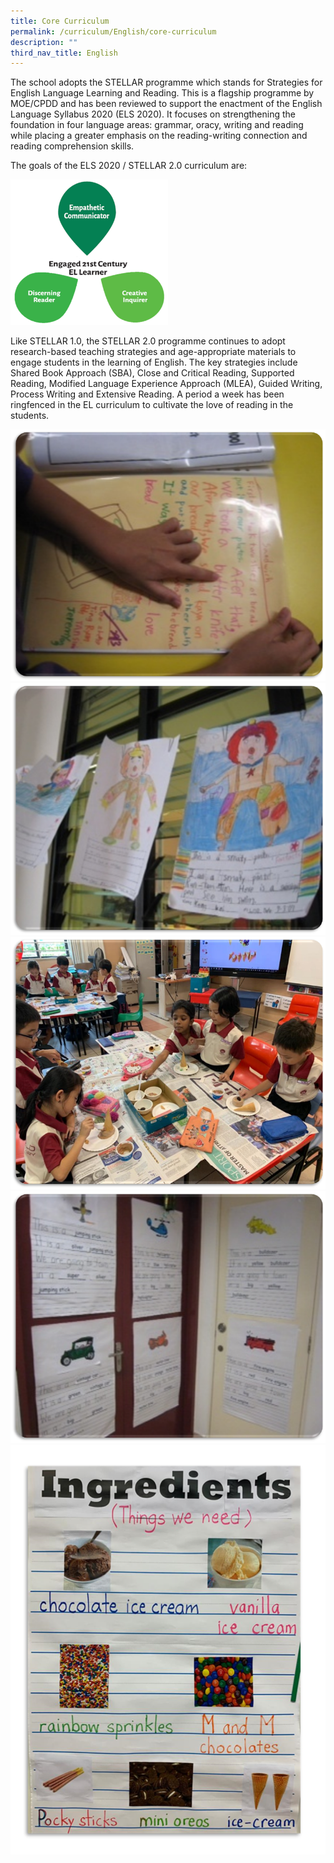 ```yaml
---
title: Core Curriculum
permalink: /curriculum/English/core-curriculum
description: ""
third_nav_title: English
---
```

The school adopts the STELLAR programme which stands for Strategies for English Language Learning and Reading. This is a flagship programme by MOE/CPDD and has been reviewed to support the enactment of the English Language Syllabus 2020 (ELS 2020). It focuses on strengthening the foundation in four language areas: grammar, oracy, writing and reading while placing a greater emphasis on the reading-writing connection and reading comprehension skills.

The goals of the ELS 2020 / STELLAR 2.0 curriculum are:


<img src="/images/STELLAR.png" 
     style="width:50%">
		 
Like STELLAR 1.0, the STELLAR 2.0 programme continues to adopt research-based teaching strategies and age-appropriate materials to engage students in the learning of English. The key strategies include Shared Book Approach (SBA), Close and Critical Reading, Supported Reading, Modified Language Experience Approach (MLEA), Guided Writing, Process Writing and Extensive Reading. A period a week has been ringfenced in the EL curriculum to cultivate the love of reading in the students.

![](/images/Group%20writing.png)
![](/images/Individual%20writing.png)
![](/images/EL3.png)
![](/images/EL4.png)
![](/images/EL5.png)